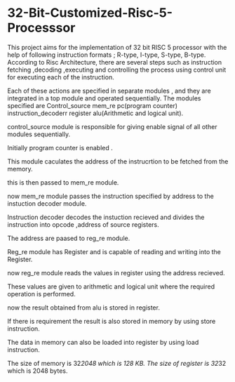 # 32-Bit-Customized-Risc-5-Processsor

This project aims for the implementation of 32 bit RISC 5 processor with the help of following instruction formats ;
R-type,
I-type,
S-type,
B-type.
According to Risc Architecture, there are several steps such as instruction fetching ,decoding ,executing and controlling the process using control unit for executing each of the instruction.

Each of these actions are specified in separate modules , and they are integrated in a top module and operated sequentially. The modules specified are
Control_source
mem_re
pc(program counter)
instruction_decoderr
register
alu(Arithmetic and logical unit).

control_source module is responsible for giving enable signal of all other modules sequentially.

Initially program counter is enabled .

This module caculates the address of the instrucrtion to be fetched from the memory.

this is then passed to mem_re module.

now mem_re module passes the instruction specified by address to the instuction decoder module.

Instruction decoder decodes the instuction recieved and divides the instruction into opcode ,address of source registers.

The address are paased to reg_re module.

Reg_re module has Register and is capable of reading and writing into the Register.

now reg_re module reads the values in register using the address recieved.

These values are given to arithmetic and logical unit where the required operation is performed.

now the result obtained from alu is stored in register.

If there is requirement the result is also stored in memory by using store instruction.

The data in memory can also be loaded into register by using load instruction.


The size of memory is 32*2048 which is 128 KB.
The size of register is 32*32 which is 2048 bytes.
